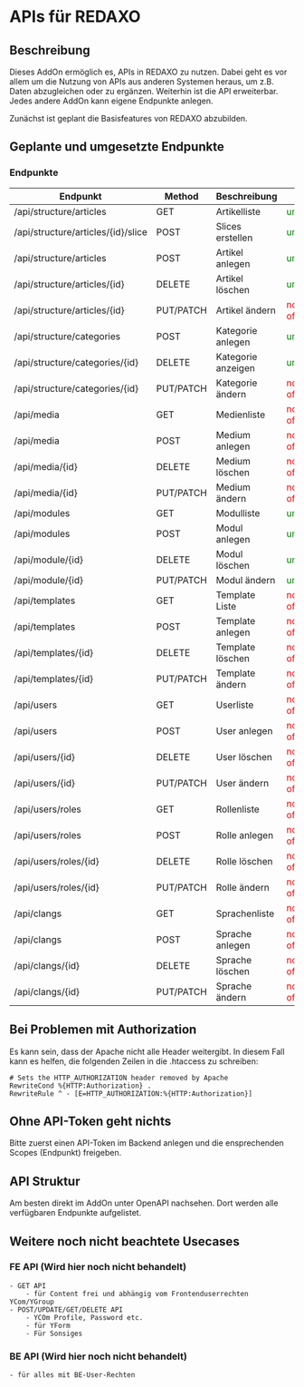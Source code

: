 # APIs für REDAXO

## Beschreibung

Dieses AddOn ermöglich es, APIs in REDAXO zu nutzen. Dabei geht es vor allem um die Nutzung von APIs aus anderen Systemen heraus, um z.B. Daten abzugleichen oder zu ergänzen. Weiterhin ist die API erweiterbar. Jedes andere AddOn kann eigene Endpunkte anlegen. 

Zunächst ist geplant die Basisfeatures von REDAXO abzubilden. 

## Geplante und umgesetzte Endpunkte

### Endpunkte

| Endpunkt                             | Method    | Beschreibung       | Status                                     |
|--------------------------------------|-----------|--------------------|--------------------------------------------|
| /api/structure/articles              | GET       | Artikelliste       | <span style="color:green">umgesetzt</span> |
| /api/structure/articles/{id}/slice   | POST      | Slices erstellen   | <span style="color:green">umgesetzt</span> |
| /api/structure/articles              | POST      | Artikel anlegen    | <span style="color:green">umgesetzt</span> |
| /api/structure/articles/{id}         | DELETE    | Artikel löschen    | <span style="color:green">umgesetzt</span> |
| /api/structure/articles/{id}         | PUT/PATCH | Artikel ändern     | <span style="color:red">noch offen</span>  |
| /api/structure/categories            | POST      | Kategorie anlegen  | <span style="color:green">umgesetzt</span> |
| /api/structure/categories/{id}       | DELETE    | Kategorie anzeigen | <span style="color:green">umgesetzt</span> |
| /api/structure/categories/{id}       | PUT/PATCH | Kategorie ändern   | <span style="color:red">noch offen</span>                                 |
| /api/media                           | GET       | Medienliste        | <span style="color:red">noch offen</span>                                 |
| /api/media                           | POST      | Medium anlegen     | <span style="color:red">noch offen</span>                                 |
| /api/media/{id}                      | DELETE    | Medium löschen     | <span style="color:red">noch offen</span>                                 |
| /api/media/{id}                      | PUT/PATCH | Medium ändern      | <span style="color:red">noch offen</span>                                 |
| /api/modules                         | GET       | Modulliste         | <span style="color:green">umgesetzt</span>                                 |
| /api/modules                         | POST      | Modul anlegen      | <span style="color:green">umgesetzt</span>                                 |
| /api/module/{id}                     | DELETE    | Modul löschen      | <span style="color:green">umgesetzt</span>                                 |
| /api/module/{id}                     | PUT/PATCH | Modul ändern       | <span style="color:green">umgesetzt</span>                                 |
| /api/templates                       | GET       | Template Liste     | <span style="color:red">noch offen</span>                                 |
| /api/templates                       | POST      | Template anlegen   | <span style="color:red">noch offen</span>                                 |
| /api/templates/{id}                  | DELETE    | Template löschen   | <span style="color:red">noch offen</span>                                 |
| /api/templates/{id}                  | PUT/PATCH | Template ändern    | <span style="color:red">noch offen</span>                                 |
| /api/users                           | GET       | Userliste          | <span style="color:red">noch offen</span>                                 |
| /api/users                           | POST      | User anlegen       | <span style="color:red">noch offen</span>                                 |
| /api/users/{id}                      | DELETE    | User löschen       | <span style="color:red">noch offen</span>                                 |
| /api/users/{id}                      | PUT/PATCH | User ändern        | <span style="color:red">noch offen</span>                                 |
| /api/users/roles                     | GET       | Rollenliste        | <span style="color:red">noch offen</span>                                 |
| /api/users/roles                     | POST      | Rolle anlegen      | <span style="color:red">noch offen</span>                                 |
| /api/users/roles/{id}                | DELETE    | Rolle löschen      | <span style="color:red">noch offen</span>                                 |
| /api/users/roles/{id}                | PUT/PATCH | Rolle ändern       | <span style="color:red">noch offen</span>                                 |
| /api/clangs                          | GET       | Sprachenliste      | <span style="color:red">noch offen</span>                                 |
| /api/clangs                          | POST      | Sprache anlegen    | <span style="color:red">noch offen</span>                                 |
| /api/clangs/{id}                     | DELETE    | Sprache löschen    | <span style="color:red">noch offen</span>                                 |
| /api/clangs/{id}                     | PUT/PATCH | Sprache ändern     | <span style="color:red">noch offen</span>                                 |

## Bei Problemen mit Authorization

Es kann sein, dass der Apache nicht alle Header weitergibt. In diesem Fall kann es helfen, die folgenden Zeilen in die .htaccess zu schreiben:

```
# Sets the HTTP_AUTHORIZATION header removed by Apache
RewriteCond %{HTTP:Authorization} .
RewriteRule ^ - [E=HTTP_AUTHORIZATION:%{HTTP:Authorization}]
```

## Ohne API-Token geht nichts

Bitte zuerst einen API-Token im Backend anlegen und die ensprechenden Scopes (Endpunkt) freigeben.

## API Struktur

Am besten direkt im AddOn unter OpenAPI nachsehen. Dort werden alle verfügbaren Endpunkte aufgelistet.

## Weitere noch nicht beachtete Usecases

### FE API (Wird hier noch nicht behandelt)
    - GET API 
        - für Content frei und abhängig vom Frontenduserrechten YCom/YGroup
    - POST/UPDATE/GET/DELETE API
        - YCOm Profile, Password etc.
        - für YForm
        - Für Sonsiges

### BE API (Wird hier noch nicht behandelt)
    - für alles mit BE-User-Rechten

